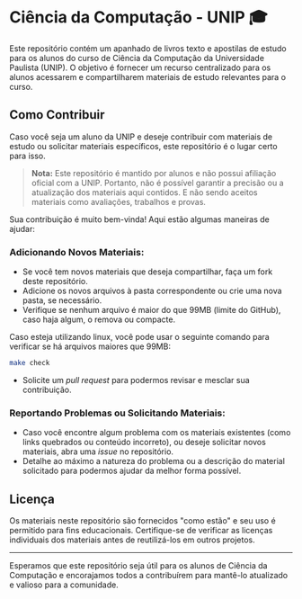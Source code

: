 # Ciência da Computação - UNIP 🎓

Este repositório contém um apanhado de livros texto e apostilas de estudo para os alunos do curso de Ciência da Computação da Universidade Paulista (UNIP). O objetivo é fornecer um recurso centralizado para os alunos acessarem e compartilharem materiais de estudo relevantes para o curso.

## Como Contribuir

Caso você seja um aluno da UNIP e deseje contribuir com materiais de estudo ou solicitar materiais específicos, este repositório é o lugar certo para isso.

> **Nota:** Este repositório é mantido por alunos e não possui afiliação oficial com a UNIP. Portanto, não é possível garantir a precisão ou a atualização dos materiais aqui contidos. E não sendo aceitos materiais como avaliações, trabalhos e provas.

Sua contribuição é muito bem-vinda! Aqui estão algumas maneiras de ajudar:

### Adicionando Novos Materiais:
- Se você tem novos materiais que deseja compartilhar, faça um fork deste repositório.
- Adicione os novos arquivos à pasta correspondente ou crie uma nova pasta, se necessário.
- Verifique se nenhum arquivo é maior do que 99MB (limite do GitHub), caso haja algum, o remova ou compacte.
     
Caso esteja utilizando linux, você pode usar o seguinte comando para verificar se há arquivos maiores que 99MB:

```bash
make check
```

- Solicite um *pull request* para podermos revisar e mesclar sua contribuição.

### Reportando Problemas ou Solicitando Materiais:
- Caso você encontre algum problema com os materiais existentes (como links quebrados ou conteúdo incorreto), ou deseje solicitar novos materiais, abra uma *issue* no repositório.
- Detalhe ao máximo a natureza do problema ou a descrição do material solicitado para podermos ajudar da melhor forma possível.

## Licença

Os materiais neste repositório são fornecidos "como estão" e seu uso é permitido para fins educacionais. Certifique-se de verificar as licenças individuais dos materiais antes de reutilizá-los em outros projetos.

---

Esperamos que este repositório seja útil para os alunos de Ciência da Computação e encorajamos todos a contribuírem para mantê-lo atualizado e valioso para a comunidade.